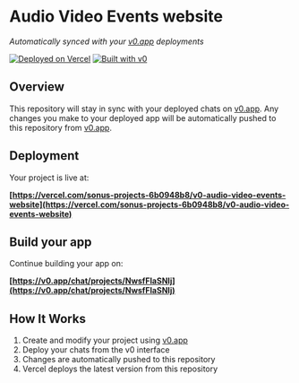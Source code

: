 # Audio Video Events website

*Automatically synced with your [v0.app](https://v0.app) deployments*

[![Deployed on Vercel](https://img.shields.io/badge/Deployed%20on-Vercel-black?style=for-the-badge&logo=vercel)](https://vercel.com/sonus-projects-6b0948b8/v0-audio-video-events-website)
[![Built with v0](https://img.shields.io/badge/Built%20with-v0.app-black?style=for-the-badge)](https://v0.app/chat/projects/NwsfFIaSNIj)

## Overview

This repository will stay in sync with your deployed chats on [v0.app](https://v0.app).
Any changes you make to your deployed app will be automatically pushed to this repository from [v0.app](https://v0.app).

## Deployment

Your project is live at:

**[https://vercel.com/sonus-projects-6b0948b8/v0-audio-video-events-website](https://vercel.com/sonus-projects-6b0948b8/v0-audio-video-events-website)**

## Build your app

Continue building your app on:

**[https://v0.app/chat/projects/NwsfFIaSNIj](https://v0.app/chat/projects/NwsfFIaSNIj)**

## How It Works

1. Create and modify your project using [v0.app](https://v0.app)
2. Deploy your chats from the v0 interface
3. Changes are automatically pushed to this repository
4. Vercel deploys the latest version from this repository
